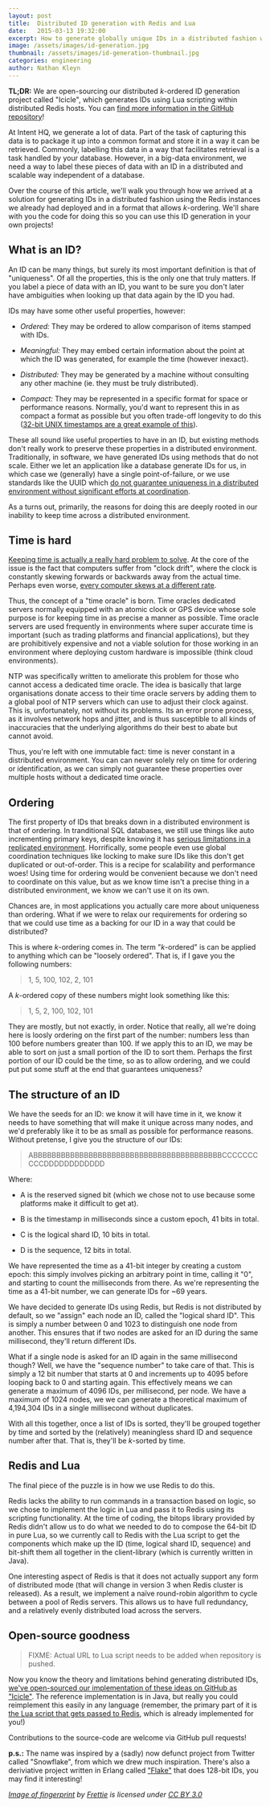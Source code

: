 ```yaml
---
layout: post
title:  Distributed ID generation with Redis and Lua
date:   2015-03-13 19:32:00
excerpt: How to generate globally unique IDs in a distributed fashion with Redis and Lua.
image: /assets/images/id-generation.jpg
thumbnail: /assets/images/id-generation-thumbnail.jpg
categories: engineering
author: Nathan Kleyn
---
```


**TL;DR:** We are open-sourcing our distributed _k_-ordered ID generation project called "Icicle", which generates IDs using Lua scripting within distributed Redis hosts. You can [find more information in the GitHub repository](https://github.com/intenthq/icicle)!

At Intent HQ, we generate a lot of data. Part of the task of capturing this data is to package it up into a common format and store it in a way it can be retrieved. Commonly, labelling this data in a way that facilitates retrieval is a task handled by your database. However, in a big-data environment, we need a way to label these pieces of data with an ID in a distributed and scalable way independent of a database.

Over the course of this article, we'll walk you through how we arrived at a solution for generating IDs in a distributed fashion using the Redis instances we already had deployed and in a format that allows _k_-ordering. We'll share with you the code for doing this so you can use this ID generation in your own projects!

## What is an ID?

An ID can be many things, but surely its most important definition is that of "uniqueness". Of all the properties, this is the only one that truly matters. If you label a piece of data with an ID, you want to be sure you don't later have ambiguities when looking up that data again by the ID you had.

IDs may have some other useful properties, however:

* _Ordered:_ They may be ordered to allow comparison of items stamped with IDs.

* _Meaningful:_ They may embed certain information about the point at which the ID was generated, for example the time (however inexact).

* _Distributed:_ They may be generated by a machine without consulting any other machine (ie. they must be truly distributed).

* _Compact:_ They may be represented in a specific format for space or performance reasons. Normally, you'd want to represent this in as compact a format as possible but you often trade-off longevity to do this ([32-bit UNIX timestamps are a great example of this](https://en.wikipedia.org/wiki/Year_2038_problem)).

These all sound like useful properties to have in an ID, but existing methods don't really work to preserve these properties in a distributed environment. Traditionally, in software, we have generated IDs using methods that do not scale. Either we let an application like a database generate IDs for us, in which case we (generally) have a single point-of-failure, or we use standards like the UUID which [do not guarantee uniqueness in a distributed environment without significant efforts at coordination](http://en.wikipedia.org/wiki/Universally_unique_identifier#Random_UUID_probability_of_duplicates).

As a turns out, primarily, the reasons for doing this are deeply rooted in our inability to keep time across a distributed environment.

## Time is hard

[Keeping time is actually a really hard problem to solve](http://queue.acm.org/detail.cfm?id=2745385). At the core of the issue is the fact that computers suffer from "clock drift", where the clock is constantly skewing forwards or backwards away from the actual time. Perhaps even worse, [every computer skews at a different rate](https://en.wikipedia.org/wiki/Clock_skew).

Thus, the concept of a "time oracle" is born. Time oracles dedicated servers normally equipped with an atomic clock or GPS device whose sole purpose is for keeping time in as precise a manner as possible. Time oracle servers are used frequently in environments where super accurate time is important (such as trading platforms and financial applications), but they are prohibitively expensive and not a viable solution for those working in an environment where deploying custom hardware is impossible (think cloud environments).

NTP was specifically written to ameliorate this problem for those who cannot access a dedicated time oracle. The idea is basically that large organisations donate access to their time oracle servers by adding them to a global pool of NTP servers which can use to adjust their clock against. This is, unfortunately, not without its problems. Its an error prone process, as it involves network hops and jitter, and is thus susceptible to all kinds of inaccuracies that the underlying algorithms do their best to abate but cannot avoid.

Thus, you're left with one immutable fact: time is never constant in a distributed environment. You can can never solely rely on time for ordering or identification, as we can simply not guarantee these properties over multiple hosts without a dedicated time oracle.

## Ordering

The first property of IDs that breaks down in a distributed environment is that of ordering. In tranditional SQL databases, we still use things like auto incrementing primary keys, despite knowing it has [serious limitations in a replicated environment](http://scale-out-blog.blogspot.co.uk/2012/04/if-you-must-deploy-multi-master.html). Horrifically, some people even use global coordination techniques like locking to make sure IDs like this don't get duplicated or out-of-order. This is a recipe for scalability and performance woes! Using time for ordering would be convenient because we don't need to coordinate on this value, but as we know time isn't a precise thing in a distributed environment, we know we can't use it on its own.

Chances are, in most applications you actually care more about uniqueness than ordering. What if we were to relax our requirements for ordering so that we could use time as a backing for our ID in a way that could be distributed?

This is where _k_-ordering comes in. The term "_k_-ordered" is can be applied to anything which can be "loosely ordered". That is, if I gave you the following numbers:

> 1, 5, 100, 102, 2, 101

A _k_-ordered copy of these numbers might look something like this:

> 1, 5, 2, 100, 102, 101

They are mostly, but not exactly, in order. Notice that really, all we're doing here is loosly ordering on the first part of the number: numbers less than 100 before numbers greater than 100. If we apply this to an ID, we may be able to sort on just a small portion of the ID to sort them. Perhaps the first portion of our ID could be the time, so as to allow ordering, and we could put put some stuff at the end that guarantees uniqueness?

## The structure of an ID

We have the seeds for an ID: we know it will have time in it, we know it needs to have something that will make it unique across many nodes, and we'd preferably like it to be as small as possible for performance reasons. Without pretense, I give you the structure of our IDs:

> ABBBBBBBBBBBBBBBBBBBBBBBBBBBBBBBBBBBBBBBBBCCCCCCCCCCDDDDDDDDDDDD

Where:

* A is the reserved signed bit (which we chose not to use because some platforms make it difficult to get at).

* B is the timestamp in milliseconds since a custom epoch, 41 bits in total.

* C is the logical shard ID, 10 bits in total.

* D is the sequence, 12 bits in total.

We have represented the time as a 41-bit integer by creating a custom epoch: this simply involves picking an arbitrary point in time, calling it "0", and starting to count the milliseconds from there. As we're representing the time as a 41-bit number, we can generate IDs for ~69 years.

We have decided to generate IDs using Redis, but Redis is not distributed by default, so we "assign" each node an ID, called the "logical shard ID". This is simply a number between 0 and 1023 to distinguish one node from another. This ensures that if two nodes are asked for an ID during the same millisecond, they'll return different IDs.

What if a single node is asked for an ID again in the same millisecond though? Well, we have the "sequence number" to take care of that. This is simply a 12 bit number that starts at 0 and increments up to 4095 before looping back to 0 and starting again. This effectively means we can generate a maximum of 4096 IDs, per millisecond, per node. We have a maximum of 1024 nodes, we we can generate a theoretical maximum of 4,194,304 IDs in a single millisecond without duplicates.

With all this together, once a list of IDs is sorted, they'll be grouped together by time and sorted by the (relatively) meaningless shard ID and sequence number after that. That is, they'll be _k_-sorted by time.

## Redis and Lua

The final piece of the puzzle is in how we use Redis to do this.

Redis lacks the ability to run commands in a transaction based on logic, so we chose to implement the logic in Lua and pass it to Redis using its scripting functionality. At the time of coding, the bitops library provided by Redis didn't allow us to do what we needed to do to compose the 64-bit ID in pure Lua, so we currently call to Redis with the Lua script to get the components which make up the ID (time, logical shard ID, sequence) and bit-shift them all together in the client-library (which is currently written in Java).

One interesting aspect of Redis is that it does not actually support any form of distributed mode (that will change in version 3 when Redis cluster is released). As a result, we implement a naïve round-robin algorithm to cycle between a pool of Redis servers. This allows us to have full redundancy, and a relatively evenly distributed load across the servers.

## Open-source goodness

> FIXME: Actual URL to Lua script needs to be added when repository is pushed.

Now you know the theory and limitations behind generating distributed IDs, [we've open-sourced our implementation of these ideas on GitHub as "Icicle"](https://github.com/intenthq/icicle). The reference implementation is in Java, but really you could reimplement this easily in any language (remember, the primary part of it is [the Lua script that gets passed to Redis](FIXME), which is already implemented for you!)

Contributions to the source-code are welcome via GitHub pull requests!

**p.s.:** The name was inspired by a (sadly) now defunct project from Twitter called "Snowflake", from which we drew much inspiration. There's also a deriviative project written in Erlang called ["Flake"](http://www.boundary.com/blog/2012/01/flake-a-decentralized-k-ordered-unique-id-generator-in-erlang/) that does 128-bit IDs, you may find it interesting!

_[Image of fingerprint](http://en.wikipedia.org/wiki/Fingerprint#/media/File:Fingerprint_detail_on_male_finger.jpg) by [Frettie](http://commons.wikimedia.org/wiki/User:Frettie) is licensed under [CC BY 3.0](http://creativecommons.org/licenses/by/3.0/)_
